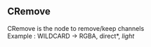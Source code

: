## CRemove

CRemove is the node to remove/keep channels 
<br>Example : WILDCARD -> RGBA, direct*, *light*
